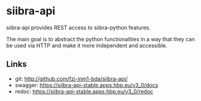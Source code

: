 # siibra-api

siibra-api provides REST access to siibra-python features.

The main goal is to abstract the python functionalities in a way that they can be used via HTTP and make it more independent and accessible.


## Links

- git: <http://github.com/fzj-inm1-bda/siibra-api/>
- swagger: <https://siibra-api-stable.apps.hbp.eu/v3_0/docs>
- redoc: <https://siibra-api-stable.apps.hbp.eu/v3_0/redoc>
